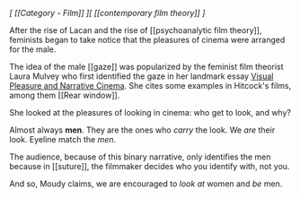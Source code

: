 *[ [[Category - Film]] ][ [[contemporary film theory]] ]*

After the rise of Lacan and the rise of [[psychoanalytic film theory]], feminists began to take notice that the pleasures of cinema were arranged for the male. 

The idea of the male [[gaze]] was popularized by the feminist film theorist Laura Mulvey who first identified the gaze in her landmark essay [Visual Pleasure and Narrative Cinema](https://www.asu.edu/courses/fms504/total-readings/mulvey-visualpleasure.pdf). She cites some examples in Hitcock's films, among them [[Rear window]].

She looked at the pleasures of looking in cinema: who get to look, and why?

Almost always **men**. They are the ones who *carry* the look. We *are* their look. Eyeline match the *men*. 

The audience, because of this binary narrative, only identifies the men because in [[suture]], the filmmaker decides who you identify with, not you. 

And so, Moudy claims, we are encouraged to *look at* women and *be* men.